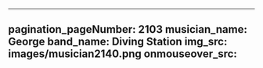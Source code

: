 ------
pagination_pageNumber: 2103
musician_name: George
band_name: Diving Station
img_src: images/musician2140.png
onmouseover_src: 
------